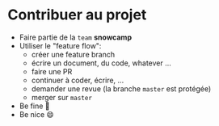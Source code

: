 # Contribuer au projet

- Faire partie de la `team` **snowcamp**
- Utiliser le "feature flow":
  - créer une feature branch
  - écrire un document, du code, whatever ...
  - faire une PR
  - continuer à coder, écrire, ...
  - demander une revue (la branche `master` est protégée)
  - merger sur `master`  
- Be fine :panda_face:
- Be nice :smile:
